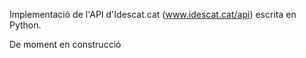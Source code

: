 Implementació de l'API d'Idescat.cat (www.idescat.cat/api) escrita en Python.

De moment en construcció
